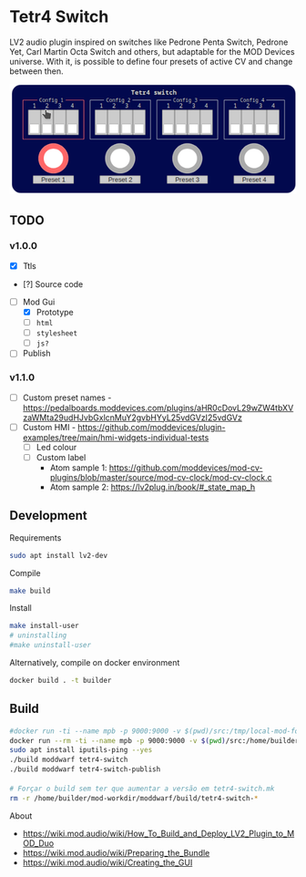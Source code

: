 # Tetr4 Switch

LV2 audio plugin inspired on switches like Pedrone Penta Switch, Pedrone Yet, Carl Martin Octa Switch and others, but adaptable for the MOD Devices universe.
With it, is possible to define four presets of active CV and change between then. 

![Web gui sample](./docs/sample.gif)

## TODO

### v1.0.0

* [x] Ttls
* [?] Source code
* [ ] Mod Gui
   * [x] Prototype
   * [ ] `html`
   * [ ] `stylesheet`
   * [ ] `js?`
* [ ] Publish

### v1.1.0

* [ ] Custom preset names - https://pedalboards.moddevices.com/plugins/aHR0cDovL29wZW4tbXVzaWMta29udHJvbGxlcnMuY2gvbHYyL25vdGVzI25vdGVz
* [ ] Custom HMI - https://github.com/moddevices/plugin-examples/tree/main/hmi-widgets-individual-tests
   * [ ] Led colour
   * [ ] Custom label
     * Atom sample 1: https://github.com/moddevices/mod-cv-plugins/blob/master/source/mod-cv-clock/mod-cv-clock.c
     * Atom sample 2: https://lv2plug.in/book/#_state_map_h

## Development

Requirements
```bash
sudo apt install lv2-dev
```

Compile
```bash
make build
```

Install
```bash
make install-user
# uninstalling
#make uninstall-user
```

Alternatively, compile on docker environment
```bash
docker build . -t builder
```

## Build

```bash
#docker run -ti --name mpb -p 9000:9000 -v $(pwd)/src:/tmp/local-mod-folder cbix/mod-plugin-builder:moddwarf
docker run --rm -ti --name mpb -p 9000:9000 -v $(pwd)/src:/home/builder/mod-plugin-builder/plugins/package/tetr4-switch cbix/mod-plugin-builder:moddwarf
sudo apt install iputils-ping --yes
./build moddwarf tetr4-switch
./build moddwarf tetr4-switch-publish

# Forçar o build sem ter que aumentar a versão em tetr4-switch.mk
rm -r /home/builder/mod-workdir/moddwarf/build/tetr4-switch-*

```


About 

* https://wiki.mod.audio/wiki/How_To_Build_and_Deploy_LV2_Plugin_to_MOD_Duo
* https://wiki.mod.audio/wiki/Preparing_the_Bundle
* https://wiki.mod.audio/wiki/Creating_the_GUI